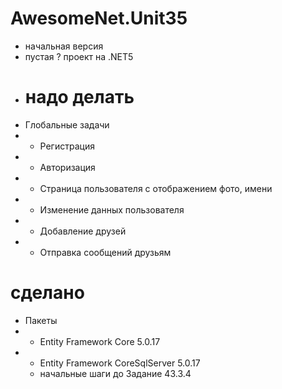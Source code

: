 # AwesomeNet.Unit35

- начальная версия
- пустая ? проект на .NET5
- 
  # надо делать 
 - Глобальные задачи
  - - Регистрация
  - - Авторизация
  - - Страница пользователя с отображением фото, имени
  - - Изменение данных пользователя
  - - Добавление друзей
  - - Отправка сообщений друзьям
  
  # сделано
  + Пакеты
  + + Entity Framework Core 5.0.17
  + + Entity Framework CoreSqlServer  5.0.17
    + начальные шаги до  Задание 43.3.4
